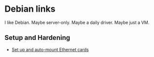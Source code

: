 # Debian links
I like Debian. Maybe server-only. Maybe a daily driver. Maybe just a VM.

## Setup and Hardening
- [Set up and auto-mount Ethernet cards](https://www.youtube.com/watch?v=X1HyrSzmtKA)
